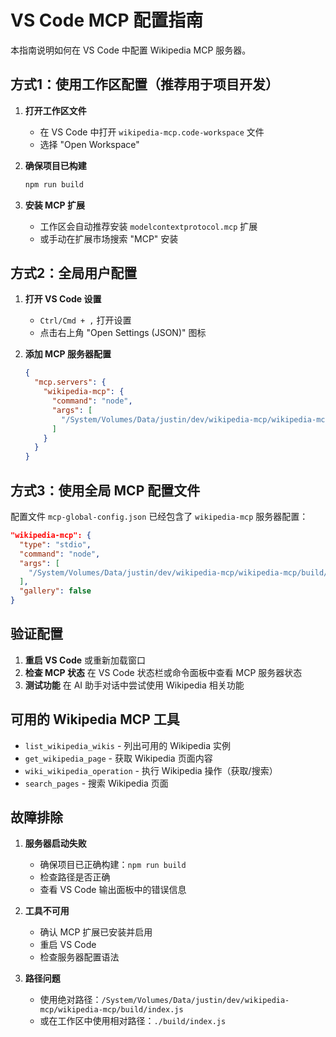 # VS Code MCP 配置指南

本指南说明如何在 VS Code 中配置 Wikipedia MCP 服务器。

## 方式1：使用工作区配置（推荐用于项目开发）

1. **打开工作区文件**
   - 在 VS Code 中打开 `wikipedia-mcp.code-workspace` 文件
   - 选择 "Open Workspace" 

2. **确保项目已构建**
   ```bash
   npm run build
   ```

3. **安装 MCP 扩展**
   - 工作区会自动推荐安装 `modelcontextprotocol.mcp` 扩展
   - 或手动在扩展市场搜索 "MCP" 安装

## 方式2：全局用户配置

1. **打开 VS Code 设置**
   - `Ctrl/Cmd + ,` 打开设置
   - 点击右上角 "Open Settings (JSON)" 图标

2. **添加 MCP 服务器配置**
   ```json
   {
     "mcp.servers": {
       "wikipedia-mcp": {
         "command": "node",
         "args": [
           "/System/Volumes/Data/justin/dev/wikipedia-mcp/wikipedia-mcp/build/index.js"
         ]
       }
     }
   }
   ```

## 方式3：使用全局 MCP 配置文件

配置文件 `mcp-global-config.json` 已经包含了 `wikipedia-mcp` 服务器配置：

```json
"wikipedia-mcp": {
  "type": "stdio",
  "command": "node",
  "args": [
    "/System/Volumes/Data/justin/dev/wikipedia-mcp/wikipedia-mcp/build/index.js"
  ],
  "gallery": false
}
```

## 验证配置

1. **重启 VS Code** 或重新加载窗口
2. **检查 MCP 状态** 在 VS Code 状态栏或命令面板中查看 MCP 服务器状态
3. **测试功能** 在 AI 助手对话中尝试使用 Wikipedia 相关功能

## 可用的 Wikipedia MCP 工具

- `list_wikipedia_wikis` - 列出可用的 Wikipedia 实例
- `get_wikipedia_page` - 获取 Wikipedia 页面内容
- `wiki_wikipedia_operation` - 执行 Wikipedia 操作（获取/搜索）
- `search_pages` - 搜索 Wikipedia 页面

## 故障排除

1. **服务器启动失败**
   - 确保项目已正确构建：`npm run build`
   - 检查路径是否正确
   - 查看 VS Code 输出面板中的错误信息

2. **工具不可用**
   - 确认 MCP 扩展已安装并启用
   - 重启 VS Code
   - 检查服务器配置语法

3. **路径问题**
   - 使用绝对路径：`/System/Volumes/Data/justin/dev/wikipedia-mcp/wikipedia-mcp/build/index.js`
   - 或在工作区中使用相对路径：`./build/index.js`